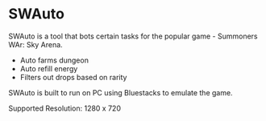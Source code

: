# SWAuto
SWAuto is a tool that bots certain tasks for the popular game - Summoners WAr: Sky Arena.
- Auto farms dungeon
- Auto refill energy
- Filters out drops based on rarity

SWAuto is built to run on PC using Bluestacks to emulate the game.

Supported Resolution: 1280 x 720
